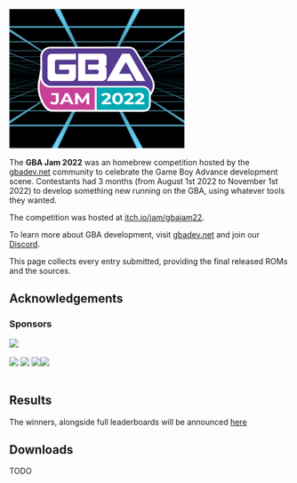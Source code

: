 <img src="jamlogo.png" style="height:250px">

The **GBA Jam 2022** was an homebrew competition hosted by the [gbadev.net](https://gbadev.net) community to celebrate the Game Boy Advance development scene. Contestants had 3 months (from August 1st 2022 to November 1st 2022) to develop something new running on the GBA, using whatever tools they wanted.

The competition was hosted at [itch.io/jam/gbajam22](https://itch.io/jam/gbajam22).

To learn more about GBA development, visit [gbadev.net](https://gbadev.net) and join our [Discord](https://discord.io/gbadev).

This page collects every entry submitted, providing the final released ROMs and the sources.

## Acknowledgements

### Sponsors

<p><a href="https://incube8games.com/" target="_blank"><img src="https://img.itch.zone/aW1nLzk2MDkxMTYucG5n/original/i7MI4%2B.png" style="height:150px"></a></p>
<p><a href="https://gbdev.io/" target="_blank"><img src="https://img.itch.zone/aW1nLzk1NTIzNjYucG5n/original/RN54zW.png" style="height:75px"></a> <a href="https://pulp.biz/" target="_blank"><img style="height:75px" src="https://img.itch.zone/aW1nLzk1Mzk4NTEucG5n/original/06fREx.png"></a> <a href="https://www.etsy.com/fr/shop/RSTGames" target="_blank"><img style="height:75px" src="https://img.itch.zone/aW1nLzk1NTc5NTMucG5n/original/jEf9AE.png"></a><a href="https://www.epilogue.co/" target="_blank"><img style="height:50px" src="https://www.epilogue.co/assets/media/brand-white.svg"><br></a><br></p>

## Results

The winners, alongside full leaderboards will be announced [here](https://gbajam22.github.io/results)

## Downloads

TODO
